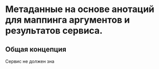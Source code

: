 # Метаданные на основе анотаций для маппинга аргументов и результатов сервиса.

## Общая концепция

Сервис не должен зна



